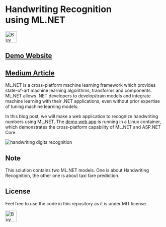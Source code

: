 # Handwriting Recognition using ML.NET

<a href='https://ko-fi.com/changhuixu' target='_blank'><img height='36' style='border:0px;height:36px;' src='https://cdn.ko-fi.com/cdn/kofi3.png?v=2' border='0' alt='Buy Me a Coffee at ko-fi.com' /></a>

## [Demo Website](https://ml-recognition.herokuapp.com/)

## [Medium Article](https://codeburst.io/handwriting-recognition-using-ml-net-3ce23a7369af)

ML.NET is a cross-platform machine learning framework which provides state-of-art machine learning algorithms, transforms and components. ML.NET allows .NET developers to develop/train models and integrate machine learning with their .NET applications, even without prior expertise of tuning machine learning models.

In this blog post, we will make a web application to recognize handwriting numbers using ML.NET. The [demo web app](https://ml-recognition.herokuapp.com/) is running in a Linux container, which demonstrates the cross-platform capability of ML.NET and ASP.NET Core.

![handwriting digits recognition](./handwriting-digits-recognition.gif)

## Note

This solution contains two ML.NET models. One is about Handwriting Recognition, the other one is about taxi fare prediction.

## License

Feel free to use the code in this repository as it is under MIT license.

<a href='https://ko-fi.com/changhuixu' target='_blank'><img height='36' style='border:0px;height:36px;' src='https://cdn.ko-fi.com/cdn/kofi3.png?v=2' border='0' alt='Buy Me a Coffee at ko-fi.com' /></a>
